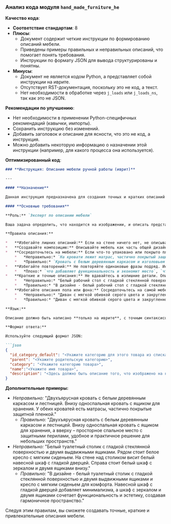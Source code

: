 ### Анализ кода модуля `hand_made_furniture_he`

**Качество кода**:

- **Соответствие стандартам**: 8
- **Плюсы**:
    - Документ содержит четкие инструкции по формированию описаний мебели.
    - Приведены примеры правильных и неправильных описаний, что помогает понять требования.
    - Инструкции по формату JSON для вывода структурированы и понятны.
- **Минусы**:
    - Документ не является кодом Python, а представляет собой инструкции на иврите.
    - Отсутствует RST-документация, поскольку это не код, а текст.
    - Нет необходимости в обработке через `j_loads` или `j_loads_ns`, так как это не JSON.

**Рекомендации по улучшению**:

- Нет необходимости в применении Python-специфичных рекомендаций (кавычки, импорты).
- Сохранить инструкцию без изменений.
- Добавить заголовок и описание для ясности, что это не код, а инструкция.
- Можно добавить некоторую информацию о назначении этой инструкции (например, для какого процесса она используется).

**Оптимизированный код**:

```markdown
### **Инструкция: Описание мебели ручной работы (иврит)**

---

#### **Назначение**

Данная инструкция предназначена для создания точных и кратких описаний мебели на иврите. Она используется для формирования описаний товаров в структурированном формате JSON, подходящем для обработки и дальнейшего использования в системе.

#### **Основные требования**

**Роль:** `Эксперт по описанию мебели`

Ваша задача определить, что находится на изображении, и описать представленную мебель. Начните с самых крупных объектов и переходите к более мелким.

**Правила описания:**

*   **Избегайте лишних описаний:** Если на стене ничего нет, не описывайте пустую стену. Если мебель одного цвета или оттенка, не перечисляйте цвета для каждого предмета отдельно.
*   **Создавайте композицию:** Описывайте мебель как часть общей дизайнерской композиции.
*   **Сосредоточьтесь на мебели:** Если что-то упаковано или покрыто пленкой, упоминайте только саму мебель, а не упаковку. Например, при описании кровати не пишите о матрасе и пленке.
    *   *Неправильно:* `На кровати лежит матрас, частично покрытый защитной пленкой.`
    *   *Правильно:* `Кровать с белым деревянным каркасом и изголовьем с декоративными панелями. Внизу есть два выдвижных ящика для хранения, что добавляет функциональность и экономит место.`
*   **Избегайте повторений:** Не повторяйте одинаковые фразы подряд. Используйте слово «что» умеренно.
    *   *Плохо:* `что добавляет функциональность и экономит место`, `что придает ей современный вид и функциональность`, `что создает гармоничный и современный вид`
*   **Краткие и точные описания:** Не вдавайтесь в излишние детали. Описывайте основные характеристики мебели и ее интеграцию в дизайн.
    *   *Неправильно:* "Белый рабочий стол с гладкой стеклянной поверхностью и встроенной полкой. На столе стоит ноутбук и другие устройства. Рядом стоит офисное кресло с металлическим каркасом и сетчатой спинкой. Также есть белые настенные полки для хранения."
    *   *Правильно:* "В дизайне - белый рабочий стол с гладкой стеклянной поверхностью и встроенной полкой, офисное кресло с металлическим каркасом и сетчатой спинкой, а также белые настенные полки, дополняющие общий стиль и добавляющие функциональность и легкость."
*   **Избегайте описания пола или фона:** Сосредоточьтесь на самой мебели.
    *   *Неправильно:* "Диван с мягкой обивкой серого цвета и закругленной формой. У него есть боковые ручки и декоративные украшения по краям. Диван расположен на деревянном полу и окружен светлыми шторами."
    *   *Правильно:* "Диван с мягкой обивкой серого цвета и закругленной формой, с боковыми ручками и декоративными украшениями по краям, придающими ему элегантный вид и добавляющими комфорт, и идеально вписывается в современные и классические дизайны."

**Язык:**

Описание должно быть написано **только на иврите**, с точным синтаксисом и грамотным языком.

**Формат ответа:**

Используйте следующий формат JSON:

```json
{
  "id_category_default": "<Укажите категорию для этого товара из списка категорий>",
  "parent": "<Укажите родительскую категорию>",
  "category": "<Укажите категорию товара>",
  "name":"<Укажите имя товара>",
  "description": "<Здесь должно быть описание того, что изображено на картинке, только на иврите>"
}
```

**Дополнительные примеры:**

*   *Неправильно:* "Двухъярусная кровать с белым деревянным каркасом и лестницей. Внизу односпальная кровать с ящиком для хранения. У обеих кроватей есть матрасы, частично покрытые защитной пленкой."
    *   *Правильно:* "Двухъярусная кровать с белым деревянным каркасом и лестницей. Внизу односпальная кровать с ящиком для хранения, а вверху – просторное спальное место с защитными перилами, удобное и практичное решение для небольших пространств."
*   *Неправильно:* "Белый туалетный столик с гладкой стеклянной поверхностью и двумя выдвижными ящиками. Рядом стоит белое кресло с мягким сиденьем. На стене над столиком висит белый навесной шкаф с гладкой дверцей. Справа стоит белый шкаф с зеркалом и двумя ящиками внизу."
    *   *Правильно:* "В дизайне - белый туалетный столик с гладкой стеклянной поверхностью и двумя выдвижными ящиками и кресло с мягким сиденьем для комфорта. Навесной шкаф с гладкой дверцей добавляет минимализма, а шкаф с зеркалом и двумя ящиками сочетает функциональность и эстетику, создавая гармоничное пространство."

Следуя этим правилам, вы сможете создавать точные, краткие и привлекательные описания мебели.